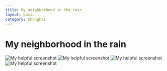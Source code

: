 ```yaml
---
title: My neighborhood in the rain
layout: basic
category: Shanghai
---
```



My neighborhood in the rain
===========================

![My helpful screenshot](http://res.cloudinary.com/djfwqxjdx/image/upload/v1412526434/hoodrain1_f37nx0.jpg)
![My helpful screenshot](http://res.cloudinary.com/djfwqxjdx/image/upload/v1412516135/hoodrain2_y2dhxu.jpg)
![My helpful screenshot](http://res.cloudinary.com/djfwqxjdx/image/upload/v1412526212/hoodrain3_hht5zh.jpg)
![My helpful screenshot](http://res.cloudinary.com/djfwqxjdx/image/upload/v1412526300/hoodrain4_ltspta.jpg)
